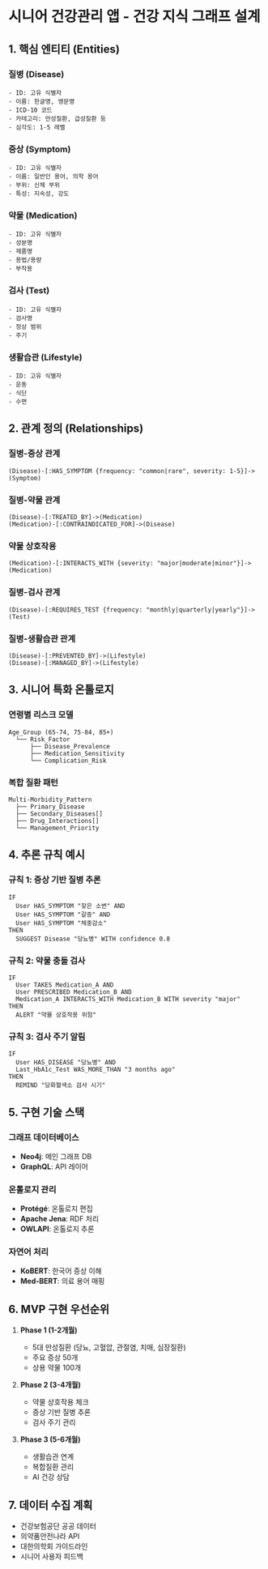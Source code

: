 # 시니어 건강관리 앱 - 건강 지식 그래프 설계

## 1. 핵심 엔티티 (Entities)

### 질병 (Disease)
```
- ID: 고유 식별자
- 이름: 한글명, 영문명
- ICD-10 코드
- 카테고리: 만성질환, 급성질환 등
- 심각도: 1-5 레벨
```

### 증상 (Symptom)
```
- ID: 고유 식별자
- 이름: 일반인 용어, 의학 용어
- 부위: 신체 부위
- 특성: 지속성, 강도
```

### 약물 (Medication)
```
- ID: 고유 식별자
- 성분명
- 제품명
- 용법/용량
- 부작용
```

### 검사 (Test)
```
- ID: 고유 식별자
- 검사명
- 정상 범위
- 주기
```

### 생활습관 (Lifestyle)
```
- ID: 고유 식별자
- 운동
- 식단
- 수면
```

## 2. 관계 정의 (Relationships)

### 질병-증상 관계
```cypher
(Disease)-[:HAS_SYMPTOM {frequency: "common|rare", severity: 1-5}]->(Symptom)
```

### 질병-약물 관계
```cypher
(Disease)-[:TREATED_BY]->(Medication)
(Medication)-[:CONTRAINDICATED_FOR]->(Disease)
```

### 약물 상호작용
```cypher
(Medication)-[:INTERACTS_WITH {severity: "major|moderate|minor"}]->(Medication)
```

### 질병-검사 관계
```cypher
(Disease)-[:REQUIRES_TEST {frequency: "monthly|quarterly|yearly"}]->(Test)
```

### 질병-생활습관 관계
```cypher
(Disease)-[:PREVENTED_BY]->(Lifestyle)
(Disease)-[:MANAGED_BY]->(Lifestyle)
```

## 3. 시니어 특화 온톨로지

### 연령별 리스크 모델
```
Age_Group (65-74, 75-84, 85+)
  └── Risk_Factor
      ├── Disease_Prevalence
      ├── Medication_Sensitivity
      └── Complication_Risk
```

### 복합 질환 패턴
```
Multi-Morbidity_Pattern
  ├── Primary_Disease
  ├── Secondary_Diseases[]
  ├── Drug_Interactions[]
  └── Management_Priority
```

## 4. 추론 규칙 예시

### 규칙 1: 증상 기반 질병 추론
```
IF 
  User HAS_SYMPTOM "잦은 소변" AND
  User HAS_SYMPTOM "갈증" AND
  User HAS_SYMPTOM "체중감소"
THEN
  SUGGEST Disease "당뇨병" WITH confidence 0.8
```

### 규칙 2: 약물 충돌 검사
```
IF
  User TAKES Medication_A AND
  User PRESCRIBED Medication_B AND
  Medication_A INTERACTS_WITH Medication_B WITH severity "major"
THEN
  ALERT "약물 상호작용 위험"
```

### 규칙 3: 검사 주기 알림
```
IF
  User HAS_DISEASE "당뇨병" AND
  Last_HbA1c_Test WAS_MORE_THAN "3 months ago"
THEN
  REMIND "당화혈색소 검사 시기"
```

## 5. 구현 기술 스택

### 그래프 데이터베이스
- **Neo4j**: 메인 그래프 DB
- **GraphQL**: API 레이어

### 온톨로지 관리
- **Protégé**: 온톨로지 편집
- **Apache Jena**: RDF 처리
- **OWLAPI**: 온톨로지 추론

### 자연어 처리
- **KoBERT**: 한국어 증상 이해
- **Med-BERT**: 의료 용어 매핑

## 6. MVP 구현 우선순위

1. **Phase 1 (1-2개월)**
   - 5대 만성질환 (당뇨, 고혈압, 관절염, 치매, 심장질환)
   - 주요 증상 50개
   - 상용 약물 100개

2. **Phase 2 (3-4개월)**
   - 약물 상호작용 체크
   - 증상 기반 질병 추론
   - 검사 주기 관리

3. **Phase 3 (5-6개월)**
   - 생활습관 연계
   - 복합질환 관리
   - AI 건강 상담

## 7. 데이터 수집 계획

- 건강보험공단 공공 데이터
- 의약품안전나라 API
- 대한의학회 가이드라인
- 시니어 사용자 피드백